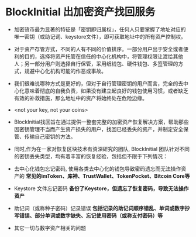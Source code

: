 # BlockInitial 出加密资产找回服务


* 加密货币最为显著的特征是「密钥即归属权」，任何人只要掌握了地址对应的唯一密钥（或助记词、keystore文件），即可获取地址中的所有资产控制权。

* 对于资产存管方式，不同的人有不同的价值排序。一部分用户出于安全或者便利的目的，选择将资产托管在信任的中心化机构中，将管理权限让渡给其他人；另一部分用户则选择自行保管，采用纸钱包、硬件钱包、多签管理的方式，规避中心化机构可能的作恶或事故。

* 我们很难说哪种方式是更好的，但对于自行管理密钥的用户而言，完全的去中心化意味着彻底的自我负责，如果没有建立起良好的钱包使用习惯，或者缺乏有效的补救措施，那么地址中的资产将始终处在危险边缘。

* <not your key, not your coins>

* BlockInitial找回旨在通过提供一整套完整的加密资产恢复解决方案，帮助那些因密钥管理不当而产生资产损失的用户，找回已经丢失的资产，并制定安全保管、传输自己密钥的方法。


* 同时,作为在一家对恢复区块技术有资深研究的团队, BlockInitial 团队针对不同的密钥丢失类型，均有着丰富的恢复经验，包括但不限于下列情况：

* 去中心化钱包忘记密码, 使用各类去中心化的钱包导致密码遗忘而无法操作资产的
**常见的imToken、库神、TrustWallet、TokenPocket、Bitcoin Core等** 
* Keystore 文件忘记密码
**备份了Keystore，但遗忘了恢复密码，导致无法操作资产**
* 助记词（或称种子密码）记录错误
**包括记录的助记词顺序错乱、单词或数字抄写错误、部分单词或数字缺失、忘记使用密码（或称支付密码）等**
* 其它一切与数字资产相关的问题
